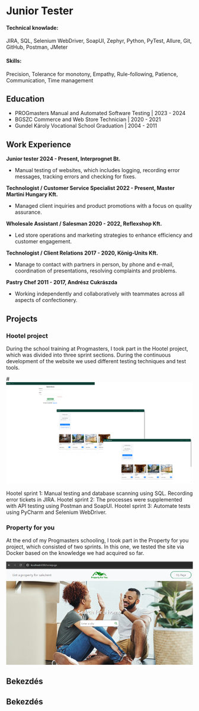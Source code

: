 # Junior Tester

#### Technical knowlade:

JIRA, SQL,
Selenium WebDriver,
SoapUI, Zephyr,
Python, PyTest,
Allure,
Git, GitHub,
Postman, JMeter

#### Skills:
Precision,
Tolerance for monotony,
Empathy,
Rule-following,
Patience,
Communication,
Time management

## Education
- PROGmasters Manual and Automated Software Testing | 2023 - 2024
- BGSZC Commerce and Web Store Technician         	| 2020 - 2021
- Gundel Károly Vocational School Graduation        | 2004 - 2011

## Work Experience
**Junior tester
2024 - Present, Interprognet Bt.**
- Manual testing of websites, which includes logging, recording error messages, tracking errors and checking for fixes.

**Technologist / Customer Service Specialist
2022 - Present, Master Martini Hungary Kft.**
- Managed client inquiries and product promotions with a focus on quality assurance.

**Wholesale Assistant / Salesman
2020 - 2022, Reflexshop Kft.**
- Led store operations and marketing strategies to enhance efficiency and customer engagement.

**Technologist / Client Relations
2017 - 2020, König-Units Kft.**
- Manage to contact with partners in person, by phone and e-mail, coordination of presentations, resolving complaints and problems.

**Pastry Chef
2011 - 2017, Andrész Cukrászda**
- Working independently and collaboratively with teammates across all aspects of confectionery.

## Projects
### Hootel project
During the school training at Progmasters, I took part in the Hootel project, which was divided into three sprint sections. During the continuous development of the website we used different testing techniques and test tools.

#![Hootel homepages](/assets/images/hootel.png)

Hootel sprint 1: Manual testing and database scanning using SQL. Recording error tickets in JIRA.
Hootel sprint 2: The processes were supplemented with API testing using Postman and SoapUI.
Hootel sprint 3: Automate tests using PyCharm and Selenium WebDriver.

### Property for you
At the end of my Progmasters schooling, I took part in the Property for you project, which consisted of two sprints. In this one, we tested the site via Docker based on the knowledge we had acquired so far.

![Property for you](/assets/images/prop.png)

## Bekezdés

## Bekezdés
